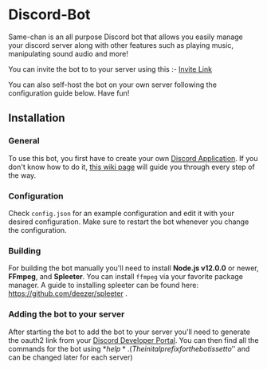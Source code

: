 # Discord-Bot
 Same-chan is an all purpose Discord bot that allows you easily manage your discord server along with other features such as playing music, manipulating sound audio and more!
 
 You can invite the bot to to your server using this :- [Invite Link](https://discord.com/api/oauth2/authorize?client_id=844104344797315093&permissions=8&scope=bot)
 
 You can also self-host the bot on your own server following the configuration guide below. Have fun!
 
 ## Installation
 ### General
 To use this bot, you first have to create your own [Discord Application](https://discordapp.com/developers/applications). If you don't know how to do it, [this wiki page](../../wiki/Setting-up-a-Discord-Application) will guide you through every step of the way.
 
 ### Configuration
 Check `config.json` for an example configuration and edit it with your desired configuration. Make sure to restart the bot whenever you change the configuration.
 
 ### Building
 For building the bot manually you'll need to install **Node.js v12.0.0** or newer, **FFmpeg**, and **Spleeter**. You can install `ffmpeg` via your favorite package manager. A guide
 to installing spleeter can be found here: https://github.com/deezer/spleeter .
 
 ### Adding the bot to your server
 After starting the bot to add the bot to your server you'll need to generate the oauth2 link from your [Discord Developer Portal](https://discordapp.com/developers/applications).
 You can then find all the commands for the bot using *$help*. ( The inital prefix for the bot is set to '$' and can be changed later for each server)
